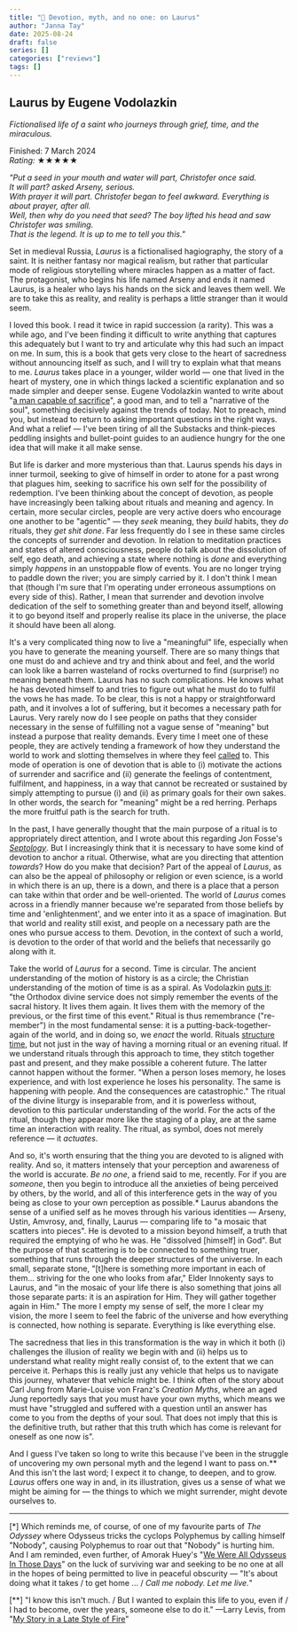 ```yaml
---
title: "📕 Devotion, myth, and no one: on Laurus"
author: "Janna Tay"
date: 2025-08-24
draft: false
series: []
categories: ["reviews"]
tags: []
---
```


## Laurus by Eugene Vodolazkin

*Fictionalised life of a saint who journeys through grief, time, and the miraculous.*

Finished: 7 March 2024  
*Rating:* ★★★★★

*"Put a seed in your mouth and water will part, Christofer once said.  
It will part? asked Arseny, serious.  
With prayer it will part. Christofer began to feel awkward. Everything is about prayer, after all.  
Well, then why do you need that seed? The boy lifted his head and saw Christofer was smiling.  
That is the legend. It is up to me to tell you this."*


Set in medieval Russia, *Laurus* is a fictionalised hagiography, the story of a saint. It is neither fantasy nor magical realism, but rather that particular mode of religious storytelling where miracles happen as a matter of fact. The protagonist, who begins his life named Arseny and ends it named Laurus, is a healer who lays his hands on the sick and leaves them well. We are to take this as reality, and reality is perhaps a little stranger than it would seem.

I loved this book. I read it twice in rapid succession (a rarity). This was a while ago, and I've been finding it difficult to write anything that captures this adequately but I want to try and articulate why this had such an impact on me. In sum, this is a book that gets very close to the heart of sacredness without announcing itself as such, and I will try to explain what that means to me. *Laurus* takes place in a younger, wilder world — one that lived in the heart of mystery, one in which things lacked a scientific explanation and so made simpler and deeper sense. Eugene Vodolazkin wanted to write about "[a man capable of sacrifice](https://pentransmissions.com/2015/11/19/on-the-novel-laurus/)", a good man, and to tell a "narrative of the soul", something decisively against the trends of today. Not to preach, mind you, but instead to return to asking important questions in the right ways. And what a relief — I've been tiring of all the Substacks and think-pieces peddling insights and bullet-point guides to an audience hungry for the one idea that will make it all make sense. 

But life is darker and more mysterious than that. Laurus spends his days in inner turmoil, seeking to give of himself in order to atone for a past wrong that plagues him, seeking to sacrifice his own self for the possibility of redemption. I've been thinking about the concept of devotion, as people have increasingly been talking about rituals and meaning and agency. In certain, more secular circles, people are very active doers who encourage one another to be "agentic" — they *seek* meaning, they *build* habits, they *do* rituals, they *get shit done*. Far less frequently do I see in these same circles the concepts of surrender and devotion. In relation to meditation practices and states of altered consciousness, people do talk about the dissolution of self, ego death, and achieving a state where nothing is *done* and everything simply *happens* in an unstoppable flow of events. You are no longer trying to paddle down the river; you are simply carried by it. I don't think I mean that (though I'm sure that I'm operating under erroneous assumptions on every side of this). Rather, I mean that surrender and devotion involve dedication of the self to something greater than and beyond itself, allowing it to go beyond itself and properly realise its place in the universe, the place it should have been all along. 

It's a very complicated thing now to live a "meaningful" life, especially when you have to generate the meaning yourself. There are so many things that one must do and achieve and try and think about and feel, and the world can look like a barren wasteland of rocks overturned to find (surprise!) no meaning beneath them. Laurus has no such complications. He knows what he has devoted himself to and tries to figure out what he must do to fulfil the vows he has made. To be clear, this is not a happy or straightforward path, and it involves a lot of suffering, but it becomes a necessary path for Laurus. Very rarely now do I see people on paths that they consider necessary in the sense of fulfilling not a vague sense of "meaning" but instead a purpose that reality demands. Every time I meet one of these people, they are actively tending a framework of how they understand the world to work and slotting themselves in where they feel [called](https://www.frederickbuechner.com/quote-of-the-day/2021/7/18/vocation) to. This mode of operation is one of devotion that is able to (i) motivate the actions of surrender and sacrifice and (ii) generate the feelings of contentment, fulfilment, and happiness, in a way that cannot be recreated or sustained by simply attempting to pursue (i) and (ii) as primary goals for their own sakes. In other words, the search for "meaning" might be a red herring. Perhaps the more fruitful path is the search for truth. 

In the past, I have generally thought that the main purpose of a ritual is to appropriately direct attention, and I wrote about this regarding Jon Fosse's [*Septology*](https://janna.netlify.app/post/a-meditation-on-prayer-on-septology/). But I increasingly think that it is necessary to have some kind of devotion to anchor a ritual. Otherwise, what are you directing that attention *towards*? How do you make that decision? Part of the appeal of *Laurus*, as can also be the appeal of philosophy or religion or even science, is a world in which there is an up, there is a down, and there is a place that a person can take within that order and be well-oriented. The world of *Laurus* comes across in a friendly manner because we're separated from those beliefs by time and 'enlightenment', and we enter into it as a space of imagination. But that world and reality still exist, and people on a necessary path are the ones who pursue access to them. Devotion, in the context of such a world, is devotion to the order of that world and the beliefs that necessarily go along with it. 

Take the world of *Laurus* for a second. Time is circular. The ancient understanding of the motion of history is as a circle; the Christian understanding of the motion of time is as a spiral. As Vodolazkin [puts it](https://first-things.org/blog/2021/4/28/eugene-vodolazkin-an-interview-transcript): "the Orthodox divine service does not simply remember the events of the sacral history. It lives them again. It lives them with the memory of the previous, or the first time of this event." Ritual is thus remembrance ("re-member") in the most fundamental sense: it is a putting-back-together-again of the world, and in doing so, we *enact* the world. Rituals [structure time](https://www.noemamag.com/all-that-is-solid-melts-into-information), but not just in the way of having a morning ritual or an evening ritual. If we understand rituals through this approach to time, they stitch together past and present, and they make possible a coherent future. The latter cannot happen without the former. "When a person loses memory, he loses experience, and with lost experience he loses his personality. The same is happening with people. And the consequences are catastrophic." The ritual of the divine liturgy is inseparable from, and it is powerless without, devotion to this particular understanding of the world. For the acts of the ritual, though they appear more like the staging of a play, are at the same time an interaction with reality. The ritual, as symbol, does not merely reference — it *actuates*. 

And so, it's worth ensuring that the thing you are devoted to is aligned with reality. And so, it matters intensely that your perception and awareness of the world is accurate. *Be no one*, a friend said to me, recently. For if you are *someone*, then you begin to introduce all the anxieties of being perceived by others, by the world, and all of this interference gets in the way of you being as close to your own perception as possible.* Laurus abandons the sense of a unified self as he moves through his various identities — Arseny, Ustin, Amvrosy, and, finally, Laurus — comparing life to "a mosaic that scatters into pieces". He is devoted to a mission beyond himself, a truth that required the emptying of who he was. He "dissolved [himself] in God". But the purpose of that scattering is to be connected to something truer, something that runs through the deeper structures of the universe. In each small, separate stone, "[t]here is something more important in each of them... striving for the one who looks from afar," Elder Innokenty says to Laurus, and "in the mosaic of your life there is also something that joins all those separate parts: it is an aspiration for Him. They will gather together again in Him." The more I empty my sense of self, the more I clear my vision, the more I seem to feel the fabric of the universe and how everything is connected, how nothing is separate. Everything is like everything else. 

The sacredness that lies in this transformation is the way in which it both (i) challenges the illusion of reality we begin with and (ii) helps us to understand what reality might really consist of, to the extent that we can perceive it. Perhaps this is really just any vehicle that helps us to navigate this journey, whatever that vehicle might be. I think often of the story about Carl Jung from Marie-Louise von Franz's *Creation Myths*, where an aged Jung reportedly says that you must have your own myths, which means we must have "struggled and suffered with a question until an answer has come to you from the depths of your soul. That does not imply that this is the definitive truth, but rather that this truth which has come is relevant for oneself as one now is". 

And I guess I've taken so long to write this because I've been in the struggle of uncovering my own personal myth and the legend I want to pass on.** And this isn't the last word; I expect it to change, to deepen, and to grow. *Laurus* offers one way in and, in its illustration, gives us a sense of what we might be aiming for — the things to which we might surrender, might devote ourselves to. 

---

[*] Which reminds me, of course, of one of my favourite parts of *The Odyssey* where Odysseus tricks the cyclops Polyphemus by calling himself "Nobody", causing Polyphemus to roar out that "Nobody" is hurting him. And I am reminded, even further, of Amorak Huey's "[We Were All Odysseus In Those Days](https://poets.org/poem/we-were-all-odysseus-those-days)" on the luck of surviving war and seeking to be no one at all in the hopes of being permitted to live in peaceful obscurity — "It's about doing what it takes / to get home ... / *Call me nobody. Let me live.*"

[**] "I know this isn't much. / But I wanted to explain this life to you, even if / I had to become, over the years, someone else to do it." —Larry Levis, from "[My Story in a Late Style of Fire](https://blackbird-archive.vcu.edu/v5n2/poetry/levis_l/story.htm)"
